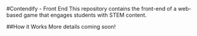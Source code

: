 #Contendify - Front End
This repository contains the front-end of a web-based game that engages students with STEM content.

##How it Works
More details coming soon!
